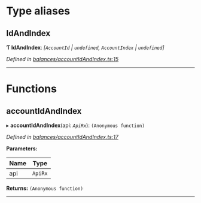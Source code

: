 

# Type aliases

<a id="idandindex"></a>

##  IdAndIndex

**Ƭ IdAndIndex**: *[`AccountId` | `undefined`, `AccountIndex` | `undefined`]*

*Defined in [balances/accountIdAndIndex.ts:15](https://github.com/polkadot-js/api/blob/54eada5/packages/api-derive/src/balances/accountIdAndIndex.ts#L15)*

___

# Functions

<a id="accountidandindex"></a>

##  accountIdAndIndex

▸ **accountIdAndIndex**(api: *`ApiRx`*): `(Anonymous function)`

*Defined in [balances/accountIdAndIndex.ts:17](https://github.com/polkadot-js/api/blob/54eada5/packages/api-derive/src/balances/accountIdAndIndex.ts#L17)*

**Parameters:**

| Name | Type |
| ------ | ------ |
| api | `ApiRx` |

**Returns:** `(Anonymous function)`

___

